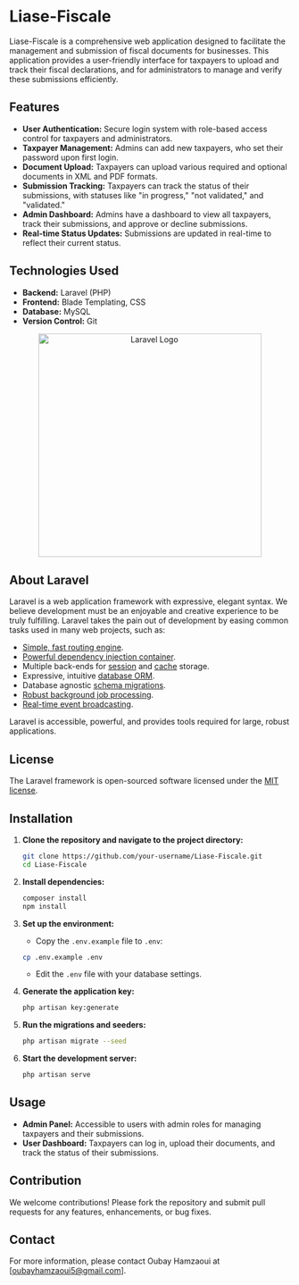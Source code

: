 # Liase-Fiscale

Liase-Fiscale is a comprehensive web application designed to facilitate the management and submission of fiscal documents for businesses. This application provides a user-friendly interface for taxpayers to upload and track their fiscal declarations, and for administrators to manage and verify these submissions efficiently.

## Features

- **User Authentication:** Secure login system with role-based access control for taxpayers and administrators.
- **Taxpayer Management:** Admins can add new taxpayers, who set their password upon first login.
- **Document Upload:** Taxpayers can upload various required and optional documents in XML and PDF formats.
- **Submission Tracking:** Taxpayers can track the status of their submissions, with statuses like "in progress," "not validated," and "validated."
- **Admin Dashboard:** Admins have a dashboard to view all taxpayers, track their submissions, and approve or decline submissions.
- **Real-time Status Updates:** Submissions are updated in real-time to reflect their current status.

## Technologies Used

- **Backend:** Laravel (PHP)
- **Frontend:** Blade Templating, CSS
- **Database:** MySQL
- **Version Control:** Git

<p align="center"><a href="https://laravel.com" target="_blank"><img src="https://raw.githubusercontent.com/laravel/art/master/logo-lockup/5%20SVG/2%20CMYK/1%20Full%20Color/laravel-logolockup-cmyk-red.svg" width="400" alt="Laravel Logo"></a></p>

## About Laravel

Laravel is a web application framework with expressive, elegant syntax. We believe development must be an enjoyable and creative experience to be truly fulfilling. Laravel takes the pain out of development by easing common tasks used in many web projects, such as:

- [Simple, fast routing engine](https://laravel.com/docs/routing).
- [Powerful dependency injection container](https://laravel.com/docs/container).
- Multiple back-ends for [session](https://laravel.com/docs/session) and [cache](https://laravel.com/docs/cache) storage.
- Expressive, intuitive [database ORM](https://laravel.com/docs/eloquent).
- Database agnostic [schema migrations](https://laravel.com/docs/migrations).
- [Robust background job processing](https://laravel.com/docs/queues).
- [Real-time event broadcasting](https://laravel.com/docs/broadcasting).

Laravel is accessible, powerful, and provides tools required for large, robust applications.

## License

The Laravel framework is open-sourced software licensed under the [MIT license](https://opensource.org/licenses/MIT).

## Installation

1. **Clone the repository and navigate to the project directory:**

    ```bash
    git clone https://github.com/your-username/Liase-Fiscale.git
    cd Liase-Fiscale
    ```

2. **Install dependencies:**

    ```bash
    composer install
    npm install
    ```

3. **Set up the environment:**

    - Copy the `.env.example` file to `.env`:

    ```bash
    cp .env.example .env
    ```

    - Edit the `.env` file with your database settings.

4. **Generate the application key:**

    ```bash
    php artisan key:generate
    ```

5. **Run the migrations and seeders:**

    ```bash
    php artisan migrate --seed
    ```

6. **Start the development server:**

    ```bash
    php artisan serve
    ```

## Usage

- **Admin Panel:** Accessible to users with admin roles for managing taxpayers and their submissions.
- **User Dashboard:** Taxpayers can log in, upload their documents, and track the status of their submissions.

## Contribution

We welcome contributions! Please fork the repository and submit pull requests for any features, enhancements, or bug fixes.

## Contact

For more information, please contact Oubay Hamzaoui at [oubayhamzaoui5@gmail.com].
